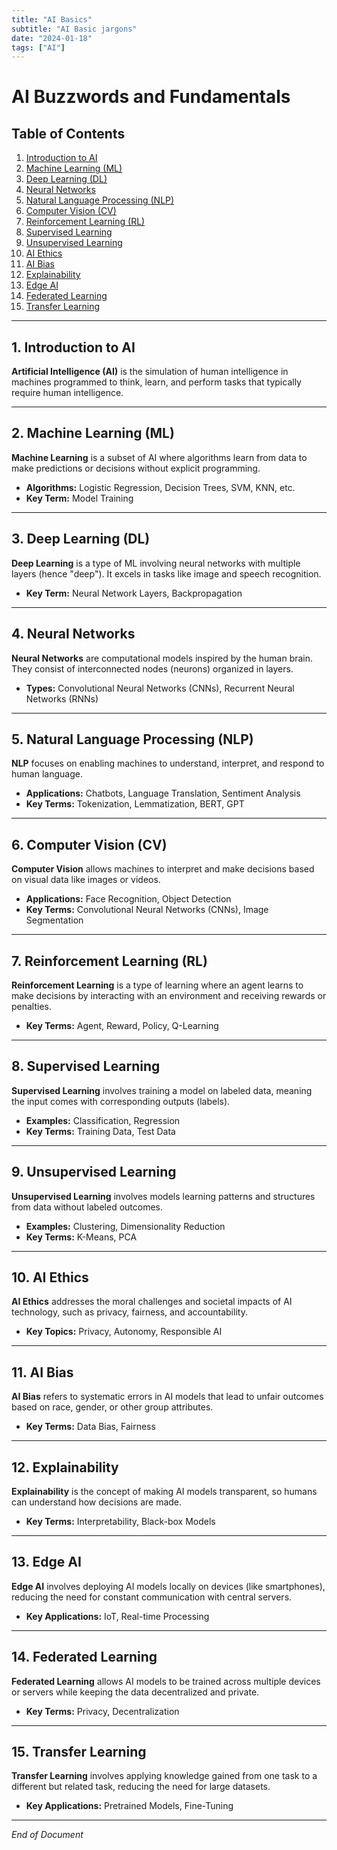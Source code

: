 ```yaml
---
title: "AI Basics"
subtitle: "AI Basic jargons"
date: "2024-01-18"
tags: ["AI"]
---
```

# AI Buzzwords and Fundamentals

## Table of Contents
1. [Introduction to AI](#1-introduction-to-ai)
2. [Machine Learning (ML)](#2-machine-learning-ml)
3. [Deep Learning (DL)](#3-deep-learning-dl)
4. [Neural Networks](#4-neural-networks)
5. [Natural Language Processing (NLP)](#5-natural-language-processing-nlp)
6. [Computer Vision (CV)](#6-computer-vision-cv)
7. [Reinforcement Learning (RL)](#7-reinforcement-learning-rl)
8. [Supervised Learning](#8-supervised-learning)
9. [Unsupervised Learning](#9-unsupervised-learning)
10. [AI Ethics](#10-ai-ethics)
11. [AI Bias](#11-ai-bias)
12. [Explainability](#12-explainability)
13. [Edge AI](#13-edge-ai)
14. [Federated Learning](#14-federated-learning)
15. [Transfer Learning](#15-transfer-learning)

---

## 1. Introduction to AI
**Artificial Intelligence (AI)** is the simulation of human intelligence in machines programmed to think, learn, and perform tasks that typically require human intelligence.

---

## 2. Machine Learning (ML)
**Machine Learning** is a subset of AI where algorithms learn from data to make predictions or decisions without explicit programming.

- **Algorithms:** Logistic Regression, Decision Trees, SVM, KNN, etc.
- **Key Term:** Model Training

---

## 3. Deep Learning (DL)
**Deep Learning** is a type of ML involving neural networks with multiple layers (hence "deep"). It excels in tasks like image and speech recognition.

- **Key Term:** Neural Network Layers, Backpropagation

---

## 4. Neural Networks
**Neural Networks** are computational models inspired by the human brain. They consist of interconnected nodes (neurons) organized in layers.

- **Types:** Convolutional Neural Networks (CNNs), Recurrent Neural Networks (RNNs)

---

## 5. Natural Language Processing (NLP)
**NLP** focuses on enabling machines to understand, interpret, and respond to human language.

- **Applications:** Chatbots, Language Translation, Sentiment Analysis
- **Key Terms:** Tokenization, Lemmatization, BERT, GPT

---

## 6. Computer Vision (CV)
**Computer Vision** allows machines to interpret and make decisions based on visual data like images or videos.

- **Applications:** Face Recognition, Object Detection
- **Key Terms:** Convolutional Neural Networks (CNNs), Image Segmentation

---

## 7. Reinforcement Learning (RL)
**Reinforcement Learning** is a type of learning where an agent learns to make decisions by interacting with an environment and receiving rewards or penalties.

- **Key Terms:** Agent, Reward, Policy, Q-Learning

---

## 8. Supervised Learning
**Supervised Learning** involves training a model on labeled data, meaning the input comes with corresponding outputs (labels).

- **Examples:** Classification, Regression
- **Key Terms:** Training Data, Test Data

---

## 9. Unsupervised Learning
**Unsupervised Learning** involves models learning patterns and structures from data without labeled outcomes.

- **Examples:** Clustering, Dimensionality Reduction
- **Key Terms:** K-Means, PCA

---

## 10. AI Ethics
**AI Ethics** addresses the moral challenges and societal impacts of AI technology, such as privacy, fairness, and accountability.

- **Key Topics:** Privacy, Autonomy, Responsible AI

---

## 11. AI Bias
**AI Bias** refers to systematic errors in AI models that lead to unfair outcomes based on race, gender, or other group attributes.

- **Key Terms:** Data Bias, Fairness

---

## 12. Explainability
**Explainability** is the concept of making AI models transparent, so humans can understand how decisions are made.

- **Key Terms:** Interpretability, Black-box Models

---

## 13. Edge AI
**Edge AI** involves deploying AI models locally on devices (like smartphones), reducing the need for constant communication with central servers.

- **Key Applications:** IoT, Real-time Processing

---

## 14. Federated Learning
**Federated Learning** allows AI models to be trained across multiple devices or servers while keeping the data decentralized and private.

- **Key Terms:** Privacy, Decentralization

---

## 15. Transfer Learning
**Transfer Learning** involves applying knowledge gained from one task to a different but related task, reducing the need for large datasets.

- **Key Applications:** Pretrained Models, Fine-Tuning

---

*End of Document*
